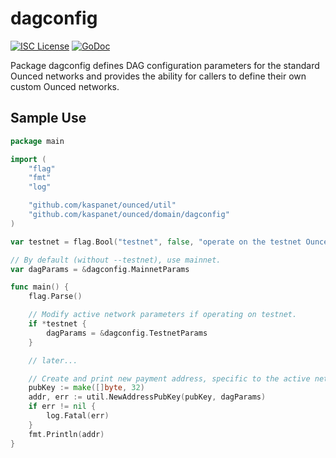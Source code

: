 dagconfig
========

[![ISC License](http://img.shields.io/badge/license-ISC-blue.svg)](https://choosealicense.com/licenses/isc/)
[![GoDoc](https://img.shields.io/badge/godoc-reference-blue.svg)](http://godoc.org/github.com/kaspanet/ounced/dagconfig)

Package dagconfig defines DAG configuration parameters for the standard
Ounced networks and provides the ability for callers to define their own custom
Ounced networks.

## Sample Use

```Go
package main

import (
	"flag"
	"fmt"
	"log"

	"github.com/kaspanet/ounced/util"
	"github.com/kaspanet/ounced/domain/dagconfig"
)

var testnet = flag.Bool("testnet", false, "operate on the testnet Ounce network")

// By default (without --testnet), use mainnet.
var dagParams = &dagconfig.MainnetParams

func main() {
	flag.Parse()

	// Modify active network parameters if operating on testnet.
	if *testnet {
		dagParams = &dagconfig.TestnetParams
	}

	// later...

	// Create and print new payment address, specific to the active network.
	pubKey := make([]byte, 32)
	addr, err := util.NewAddressPubKey(pubKey, dagParams)
	if err != nil {
		log.Fatal(err)
	}
	fmt.Println(addr)
}
```
